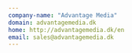 ```yaml
---
company-name: "Advantage Media"
domain: advantagemedia.dk
home: http://advantagemedia.dk/en
email: sales@advantagemedia.dk
---
```




